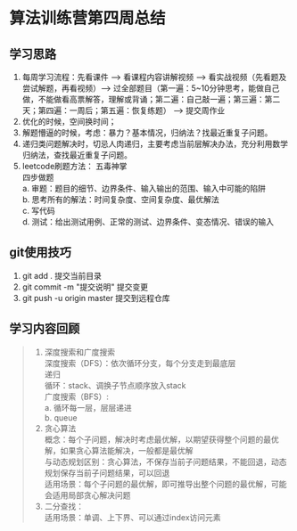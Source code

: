 # 算法训练营第四周总结
## 学习思路
1. 每周学习流程：先看课件 --> 看课程内容讲解视频 --> 看实战视频（先看题及尝试解题，再看视频）--> 过全部题目（第一遍：5~10分钟思考，能做自己做，不能做看高票解答，理解或背诵；第二遍：自己敲一遍；第三遍：第二天；第四遍：一周后；第五遍：恢复练题） --> 提交周作业
2. 优化的时候，空间换时间；
3. 解题懵逼的时候，考虑：暴力？基本情况，归纳法？找最近重复子问题。
4. 递归类问题解决时，切忌人肉递归，主要考虑当前层解决办法，充分利用数学归纳法，查找最近重复子问题。
5. leetcode刷题方法：
	五毒神掌  
   	四步做题  
   		a. 审题：题目的细节、边界条件、输入输出的范围、输入中可能的陷阱  
   		b. 思考所有的解法：时间复杂度、空间复杂度、最优解法  
   		c. 写代码  
   		d. 测试：给出测试用例、正常的测试、边界条件、变态情况、错误的输入  

## git使用技巧
1. git add . 提交当前目录
2. git commit -m "提交说明" 提交变更
3. git push -u origin master 提交到远程仓库

## 学习内容回顾
>1. 深度搜索和广度搜索  
	深度搜索（DFS）：依次循环分支，每个分支走到最底层  
		递归  
		循环：stack、调换子节点顺序放入stack  
	广度搜索（BFS）:   
		a. 循环每一层，层层递进  
		b. queue  
>2. 贪心算法  
	概念：每个子问题，解决时考虑最优解，以期望获得整个问题的最优解，如果贪心算法能解决，一般都是最优解  
	与动态规划区别：贪心算法，不保存当前子问题结果，不能回退，动态规划保存当前子问题结果，可以回退  
	适用场景：每个子问题的最优解，即可推导出整个问题的最优解，可能会适用局部贪心解决问题  
>3. 二分查找：  
	适用场景：单调、上下界、可以通过index访问元素  


